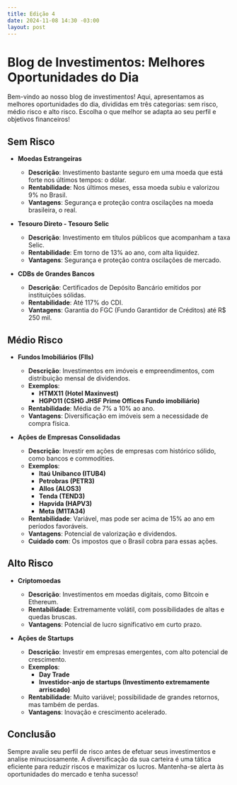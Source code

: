 ```yaml
---
title: Edição 4
date: 2024-11-08 14:30 -03:00
layout: post
---
```


# Blog de Investimentos: Melhores Oportunidades do Dia

Bem-vindo ao nosso blog de investimentos! Aqui, apresentamos as melhores oportunidades do dia, divididas em três categorias: sem risco, médio risco e alto risco. Escolha o que melhor se adapta ao seu perfil e objetivos financeiros!


## Sem Risco

- **Moedas Estrangeiras**
	-   **Descrição**: Investimento bastante seguro em uma moeda que está forte nos últimos tempos: o dólar.
    -   **Rentabilidade**: Nos últimos meses, essa moeda subiu e valorizou 9% no Brasil.
    -   **Vantagens**: Segurança e proteção contra oscilações na moeda brasileira, o real.


- **Tesouro Direto - Tesouro Selic**
    
    -   **Descrição**: Investimento em títulos públicos que acompanham a taxa Selic.
    -   **Rentabilidade**: Em torno de 13% ao ano, com alta liquidez.
    -   **Vantagens**: Segurança e proteção contra oscilações de mercado.
- **CDBs de Grandes Bancos**
    
    -   **Descrição**: Certificados de Depósito Bancário emitidos por instituições sólidas.
    -   **Rentabilidade**: Até 117% do CDI.
    -   **Vantagens**: Garantia do FGC (Fundo Garantidor de Créditos) até R$ 250 mil.


## Médio Risco

- **Fundos Imobiliários (FIIs)**
    
    -   **Descrição**: Investimentos em imóveis e empreendimentos, com distribuição mensal de dividendos.
    -   **Exemplos**:
        -   **HTMX11 (Hotel Maxinvest)**
        -   **HGPO11 (CSHG JHSF Prime Offices Fundo imobiliário)**
    -   **Rentabilidade**: Média de 7% a 10% ao ano.
    -   **Vantagens**: Diversificação em imóveis sem a necessidade de compra física.
- **Ações de Empresas Consolidadas**
    
    -   **Descrição**: Investir em ações de empresas com histórico sólido, como bancos e commodities.
    -   **Exemplos**:
	    - **Itaú Unibanco (ITUB4)**
        - **Petrobras (PETR3)**
	    - **Allos (ALOS3)**
	    - **Tenda (TEND3)**
	    - **Hapvida (HAPV3)**
	    - **Meta (M1TA34)**
	- **Rentabilidade**: Variável, mas pode ser acima de 15% ao ano em períodos favoráveis.
    -   **Vantagens**: Potencial de valorização e dividendos.
  - **Cuidado com**: Os impostos que o Brasil cobra para essas ações.

## Alto Risco

- **Criptomoedas**
    
    -   **Descrição**: Investimentos em moedas digitais, como Bitcoin e Ethereum.
    -   **Rentabilidade**: Extremamente volátil, com possibilidades de altas e quedas bruscas.
    -   **Vantagens**: Potencial de lucro significativo em curto prazo.
- **Ações de Startups**
    
    -   **Descrição**: Investir em empresas emergentes, com alto potencial de crescimento.
    -   **Exemplos**:
        -   **Day Trade**
        -   **Investidor-anjo de startups (Investimento extremamente arriscado)**
    -   **Rentabilidade**: Muito variável; possibilidade de grandes retornos, mas também de perdas.
    -   **Vantagens**: Inovação e crescimento acelerado.


## Conclusão

Sempre avalie seu perfil de risco antes de efetuar seus investimentos e analise minuciosamente. A diversificação da sua carteira é uma tática eficiente para reduzir riscos e maximizar os lucros. Mantenha-se alerta às oportunidades do mercado e tenha sucesso!
